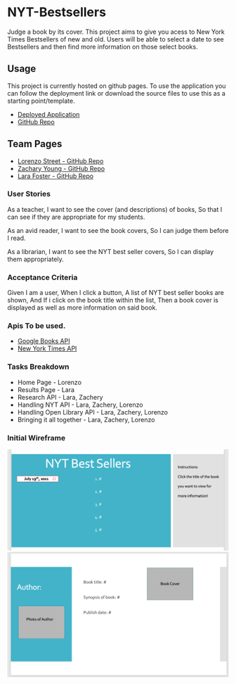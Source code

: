 # NYT-Bestsellers
Judge a book by its cover. 
This project aims to give you acess to New York Times Bestsellers of new and old. Users will be able to select a date to see Bestsellers and then find more information on those select books. 

## Usage

This project is currently hosted on github pages. To use the application you can follow the deployment link or download the source files to use this as a starting point/template.
* [Deployed Application](https://larafoster.github.io/NYT-Bestsellers/)
* [GitHub Repo](https://github.com/larafoster/NYT-Bestsellers)

## Team Pages
* [Lorenzo Street - GitHub Repo](https://github.com/Lorenzoxst)
* [Zachary Young - GitHub Repo](https://github.com/ZacharyYoung1)
* [Lara Foster - GitHub Repo](https://github.com/larafoster)



### User Stories
As a teacher, 
I want to see the cover (and descriptions) of books, 
So that I can see if they are appropriate for my students. 

As an avid reader, 
I want to see the book covers,
So I can judge them before I read. 

As a librarian, 
I want to see the NYT best seller covers, 
So I can display them appropriately. 

### Acceptance Criteria 
Given I am a user, 
When I click a button, 
A list of NYT best seller books are shown, 
And If i click on the book title within the list, 
Then a book cover is displayed as well as more information on said book.

### Apis To be used. 
* [Google Books API](https://developers.google.com/books/docs/overview)
* [New York Times API](https://developer.nytimes.com/docs/books-product/1/overview)

### Tasks Breakdown
* Home Page - Lorenzo 
* Results Page - Lara 
* Research API - Lara, Zachery
* Handling NYT API - Lara, Zachery, Lorenzo
* Handling Open Library API - Lara, Zachery, Lorenzo
* Bringing it all together - Lara, Zachery, Lorenzo

### Initial Wireframe

![screenshot of index.html](./assets/img/Wireframe-Index.png)
![screenshot of cover.html](./assets/img/Wireframe-results.png)